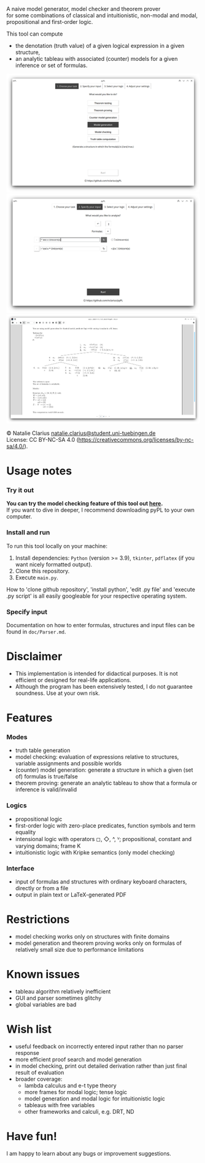 A naive model generator, model checker and theorem prover   
for some combinations of classical and intuitionistic, non-modal and modal, propositional and first-order logic.  

This tool can compute  
- the denotation (truth value) of a given logical expression in a given structure,  
- an analytic tableau with associated (counter) models for a given inference or set of formulas.   

![pyPL GUI -- start](doc/img/pyPL_1_MG.png)
![pyPL GUI -- input](doc/img/pyPL_2_MG.png)
![pyPL GUI -- output](doc/img/pyPL_5_MG.png)

© Natalie Clarius <natalie.clarius@student.uni-tuebingen.de>  
License: CC BY-NC-SA 4.0 (https://creativecommons.org/licenses/by-nc-sa/4.0/).

# Usage notes

### Try it out
**You can try the model checking feature of this tool out [here](https://trinket.io/python3/757871dd18).**  
If you want to dive in deeper, I recommend downloading pyPL to your own computer.

### Install and run
To run this tool locally on your machine:
1. Install dependencies: `Python` (version >= 3.9), `tkinter`, `pdflatex` (if you want nicely formatted output).
2. Clone this repository.
3. Execute `main.py`.

How to 'clone github repository', 'install python', 'edit .py file' and 'execute .py script' is all easily googleable for your respective operating system.

### Specify input
Documentation on how to enter formulas, structures and input files can be found in `doc/Parser.md`.

# Disclaimer
- This implementation is intended for didactical purposes. It is not efficient or designed for real-life applications.  
- Although the program has been extensively tested, I do not guarantee soundness. Use at your own risk.

# Features

### Modes
- truth table generation
- model checking: evaluation of expressions relative to structures, variable assignments and possible worlds
- (counter) model generation: generate a structure in which a given (set of) formulas is true/false
- theorem proving: generate an analytic tableau to show that a formula or inference is valid/invalid

### Logics
- propositional logic
- first-order logic with zero-place predicates, function symbols and term equality
- intensional logic with operators ◻, ◇, ^, ⱽ; propositional, constant and varying domains; frame K
- intuitionistic logic with Kripke semantics (only model checking)

### Interface
- input of formulas and structures with ordinary keyboard characters, directly or from a file
- output in plain text or LaTeX-generated PDF


# Restrictions
 - model checking works only on structures with finite domains
 - model generation and theorem proving works only on formulas of relatively small size due to performance limitations

# Known issues
 - tableau algorithm relatively inefficient
 - GUI and parser sometimes glitchy
 - global variables are bad

# Wish list
- useful feedback on incorrectly entered input rather than no parser response
- more efficient proof search and model generation
- in model checking, print out detailed derivation rather than just final result of evaluation
- broader coverage:
  - lambda calculus and e-t type theory
  - more frames for modal logic; tense logic
  - model generation and modal logic for intuitionistic logic
  - tableaus with free variables
  - other frameworks and calculi, e.g. DRT, ND


# Have fun!

I am happy to learn about any bugs or improvement suggestions.
